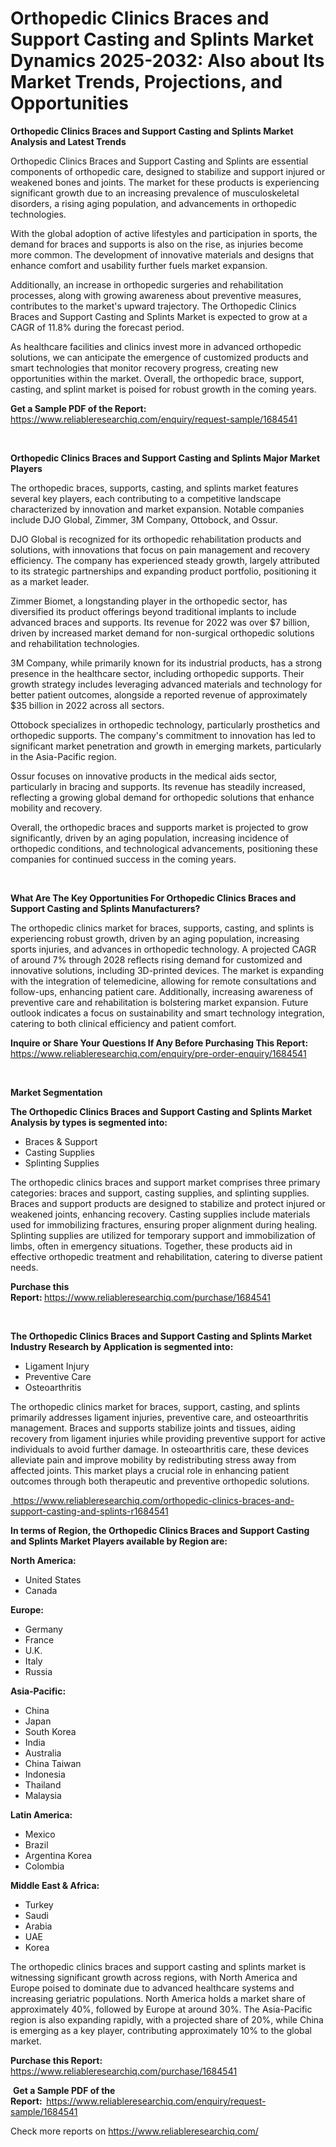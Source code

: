 <p><h1>Orthopedic Clinics Braces and Support Casting and Splints Market Dynamics 2025-2032: Also about Its Market Trends, Projections, and Opportunities</h1></p><p><strong>Orthopedic Clinics Braces and Support Casting and Splints Market Analysis and Latest Trends</strong></p>
<p><p>Orthopedic Clinics Braces and Support Casting and Splints are essential components of orthopedic care, designed to stabilize and support injured or weakened bones and joints. The market for these products is experiencing significant growth due to an increasing prevalence of musculoskeletal disorders, a rising aging population, and advancements in orthopedic technologies. </p><p>With the global adoption of active lifestyles and participation in sports, the demand for braces and supports is also on the rise, as injuries become more common. The development of innovative materials and designs that enhance comfort and usability further fuels market expansion. </p><p>Additionally, an increase in orthopedic surgeries and rehabilitation processes, along with growing awareness about preventive measures, contributes to the market's upward trajectory. The Orthopedic Clinics Braces and Support Casting and Splints Market is expected to grow at a CAGR of 11.8% during the forecast period. </p><p>As healthcare facilities and clinics invest more in advanced orthopedic solutions, we can anticipate the emergence of customized products and smart technologies that monitor recovery progress, creating new opportunities within the market. Overall, the orthopedic brace, support, casting, and splint market is poised for robust growth in the coming years.</p></p>
<p><strong>Get a Sample PDF of the Report:&nbsp;</strong> <a href="https://www.reliableresearchiq.com/enquiry/request-sample/1684541?utm_campaign=2443&utm_medium=2&utm_source=Github&utm_content=ia&utm_term=26032025&utm_id=orthopedic-clinics-braces-and-support-casting-and-splints">https://www.reliableresearchiq.com/enquiry/request-sample/1684541</a></p>
<p>&nbsp;</p>
<p><strong>Orthopedic Clinics Braces and Support Casting and Splints Major Market Players</strong></p>
<p><p>The orthopedic braces, supports, casting, and splints market features several key players, each contributing to a competitive landscape characterized by innovation and market expansion. Notable companies include DJO Global, Zimmer, 3M Company, Ottobock, and Ossur.</p><p>DJO Global is recognized for its orthopedic rehabilitation products and solutions, with innovations that focus on pain management and recovery efficiency. The company has experienced steady growth, largely attributed to its strategic partnerships and expanding product portfolio, positioning it as a market leader.</p><p>Zimmer Biomet, a longstanding player in the orthopedic sector, has diversified its product offerings beyond traditional implants to include advanced braces and supports. Its revenue for 2022 was over $7 billion, driven by increased market demand for non-surgical orthopedic solutions and rehabilitation technologies.</p><p>3M Company, while primarily known for its industrial products, has a strong presence in the healthcare sector, including orthopedic supports. Their growth strategy includes leveraging advanced materials and technology for better patient outcomes, alongside a reported revenue of approximately $35 billion in 2022 across all sectors.</p><p>Ottobock specializes in orthopedic technology, particularly prosthetics and orthopedic supports. The company's commitment to innovation has led to significant market penetration and growth in emerging markets, particularly in the Asia-Pacific region.</p><p>Ossur focuses on innovative products in the medical aids sector, particularly in bracing and supports. Its revenue has steadily increased, reflecting a growing global demand for orthopedic solutions that enhance mobility and recovery.</p><p>Overall, the orthopedic braces and supports market is projected to grow significantly, driven by an aging population, increasing incidence of orthopedic conditions, and technological advancements, positioning these companies for continued success in the coming years.</p></p>
<p>&nbsp;</p>
<p><strong>What Are The Key Opportunities For Orthopedic Clinics Braces and Support Casting and Splints Manufacturers?</strong></p>
<p><p>The orthopedic clinics market for braces, supports, casting, and splints is experiencing robust growth, driven by an aging population, increasing sports injuries, and advances in orthopedic technology. A projected CAGR of around 7% through 2028 reflects rising demand for customized and innovative solutions, including 3D-printed devices. The market is expanding with the integration of telemedicine, allowing for remote consultations and follow-ups, enhancing patient care. Additionally, increasing awareness of preventive care and rehabilitation is bolstering market expansion. Future outlook indicates a focus on sustainability and smart technology integration, catering to both clinical efficiency and patient comfort.</p></p>
<p><strong>Inquire or Share Your Questions If Any Before Purchasing This Report:</strong> <a href="https://www.reliableresearchiq.com/enquiry/pre-order-enquiry/1684541?utm_campaign=2443&utm_medium=2&utm_source=Github&utm_content=ia&utm_term=26032025&utm_id=orthopedic-clinics-braces-and-support-casting-and-splints">https://www.reliableresearchiq.com/enquiry/pre-order-enquiry/1684541</a></p>
<p>&nbsp;</p>
<p><strong>Market Segmentation</strong></p>
<p><strong>The Orthopedic Clinics Braces and Support Casting and Splints Market Analysis by types is segmented into:</strong></p>
<p><ul><li>Braces & Support</li><li>Casting Supplies</li><li>Splinting Supplies</li></ul></p>
<p><p>The orthopedic clinics braces and support market comprises three primary categories: braces and support, casting supplies, and splinting supplies. Braces and support products are designed to stabilize and protect injured or weakened joints, enhancing recovery. Casting supplies include materials used for immobilizing fractures, ensuring proper alignment during healing. Splinting supplies are utilized for temporary support and immobilization of limbs, often in emergency situations. Together, these products aid in effective orthopedic treatment and rehabilitation, catering to diverse patient needs.</p></p>
<p><strong>Purchase this Report:&nbsp;</strong><a href="https://www.reliableresearchiq.com/purchase/1684541?utm_campaign=2443&utm_medium=2&utm_source=Github&utm_content=ia&utm_term=26032025&utm_id=orthopedic-clinics-braces-and-support-casting-and-splints">https://www.reliableresearchiq.com/purchase/1684541</a></p>
<p>&nbsp;</p>
<p><strong>The Orthopedic Clinics Braces and Support Casting and Splints Market Industry Research by Application is segmented into:</strong></p>
<p><ul><li>Ligament Injury</li><li>Preventive Care</li><li>Osteoarthritis</li></ul></p>
<p><p>The orthopedic clinics market for braces, support, casting, and splints primarily addresses ligament injuries, preventive care, and osteoarthritis management. Braces and supports stabilize joints and tissues, aiding recovery from ligament injuries while providing preventive support for active individuals to avoid further damage. In osteoarthritis care, these devices alleviate pain and improve mobility by redistributing stress away from affected joints. This market plays a crucial role in enhancing patient outcomes through both therapeutic and preventive orthopedic solutions.</p></p>
<p><a href="https://www.reliableresearchiq.com/orthopedic-clinics-braces-and-support-casting-and-splints-r1684541?utm_campaign=2443&utm_medium=2&utm_source=Github&utm_content=ia&utm_term=26032025&utm_id=orthopedic-clinics-braces-and-support-casting-and-splints">&nbsp;https://www.reliableresearchiq.com/orthopedic-clinics-braces-and-support-casting-and-splints-r1684541</a></p>
<p><strong>In terms of Region, the Orthopedic Clinics Braces and Support Casting and Splints Market Players available by Region are:</strong></p>
<p>
    <p> <strong> North America: </strong>
        <ul>
            <li>United States</li>
            <li>Canada</li>
        </ul>
        </p> 
    <p> <strong> Europe: </strong>
        <ul>
            <li>Germany</li>
            <li>France</li>
            <li>U.K.</li>
            <li>Italy</li>
            <li>Russia</li>
        </ul>
        </p> 
    <p> <strong> Asia-Pacific: </strong>
        <ul>
            <li>China</li>
            <li>Japan</li>
            <li>South Korea</li>
            <li>India</li>
            <li>Australia</li>
            <li>China Taiwan</li>
            <li>Indonesia</li>
            <li>Thailand</li>
            <li>Malaysia</li>
        </ul>
        </p> 
    <p> <strong> Latin America: </strong>
        <ul>
            <li>Mexico</li>
            <li>Brazil</li>
            <li>Argentina Korea</li>
            <li>Colombia</li>
        </ul>
        </p> 
    <p> <strong> Middle East & Africa: </strong>
        <ul>
            <li>Turkey</li>
            <li>Saudi</li>
            <li>Arabia</li>
            <li>UAE</li>
            <li>Korea</li>
        </ul>
    </p>
    </p>
<p><p>The orthopedic clinics braces and support casting and splints market is witnessing significant growth across regions, with North America and Europe poised to dominate due to advanced healthcare systems and increasing geriatric populations. North America holds a market share of approximately 40%, followed by Europe at around 30%. The Asia-Pacific region is also expanding rapidly, with a projected share of 20%, while China is emerging as a key player, contributing approximately 10% to the global market.</p></p>
<p><strong>Purchase this Report: </strong><a href="https://www.reliableresearchiq.com/purchase/1684541?utm_campaign=2443&utm_medium=2&utm_source=Github&utm_content=ia&utm_term=26032025&utm_id=orthopedic-clinics-braces-and-support-casting-and-splints">https://www.reliableresearchiq.com/purchase/1684541</a></p>
<p>&nbsp;<strong>Get a Sample PDF of the Report:&nbsp;&nbsp;</strong><a href="https://www.reliableresearchiq.com/enquiry/request-sample/1684541?utm_campaign=2443&utm_medium=2&utm_source=Github&utm_content=ia&utm_term=26032025&utm_id=orthopedic-clinics-braces-and-support-casting-and-splints">https://www.reliableresearchiq.com/enquiry/request-sample/1684541</a></p>
<p><strong></strong></p>
<p>Check more reports on <a href="https://www.reliableresearchiq.com/?utm_campaign=2443&utm_medium=2&utm_source=Github&utm_content=ia&utm_term=26032025&utm_id=orthopedic-clinics-braces-and-support-casting-and-splints">https://www.reliableresearchiq.com/</a></p>